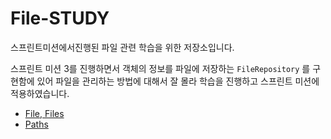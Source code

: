 # File-STUDY
스프린트미션에서진행된 파일 관련 학습을 위한 저장소입니다.

스프린트 미션 3를 진행하면서 객체의 정보를 파일에 저장하는 `FileRepository` 를 구현함에 있어 파일을 관리하는 방법에 대해서 잘 몰라 학습을 진행하고 스프린트 미션에 적용하였습니다.


- [File, Files](https://github.com/jaewoo9797/file-study/blob/main/src/main/resources/study/File%EC%97%90%EB%8C%80%ED%95%B4%EC%84%9C.md)
- [Paths](https://github.com/jaewoo9797/file-study/blob/main/src/main/resources/study/Path_study.md)
